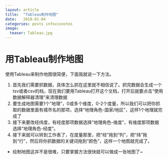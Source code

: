 ```yaml
---
layout: article
title:  "Tableau制作地图"
date:   2018-01-04
categories: posts infovisnotes
image:
  teaser: Tableau.jpg
---
```


# 用Tableau制作地图

使用Tableau来制作地图很简便，下面我就说一下方法。

1. 首先我们需要抓数据，具体怎么抓在这里就不相信说了。抓完数据会生成一个tsv或者csv的档，现在我们要用Tableau打开这个文档，打开后就要点击“使用数据解释器清理”来清理数据
2. 要生成地图需要1个“地理”，0或多个维度，0-2个度量，所以我们可以把你抓取的数据里面有城市名的那项，选择“地理角色-国家/地区”，这样1个地理就完成了
3. 接下来要改经纬度，有经度那项数据选择“地理角色-维度”，有维度那项数据选择“地理角色-经度”。
4. 接下来就可以转到工作表了，在度量那里，把“经”拖到“列”，把“纬”拖到“行”，然后将你抓数据的关键词拖到“颜色”，这样一个地图就完成了。

- 绘制地图这并不是很难，只要掌握方法很快就可以做成一张地图了~